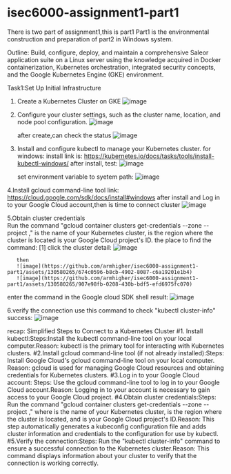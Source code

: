 # isec6000-assignment1-part1
There is two part of assignment1,this is part1 
Part1 is the environmental construction and preparation of part2 in Windows system.

Outline: Build, configure, deploy, and maintain a comprehensive Saleor application suite on a Linux server using the knowledge acquired in Docker containerization, Kubernetes orchestration, integrated security concepts, and the Google Kubernetes Engine (GKE) environment.

Task1:Set Up Initial Infrastructure 
1. Create a Kubernetes Cluster on GKE
   ![image](https://github.com/armhigher/isec6000-assignment1-part1/assets/130580265/4e143a76-8813-4caa-955b-c1456b0aeeda)
   
3. Configure your cluster settings, such as the cluster name, location, and node pool configuration.
   ![image](https://github.com/armhigher/isec6000-assignment1-part1/assets/130580265/b9e8e2db-7841-4cf0-8db5-fdd11ac993f3)
   
   after create,can check the status
   ![image](https://github.com/armhigher/isec6000-assignment1-part1/assets/130580265/d1ca386e-639e-41bc-ab45-8d36dad80eab)
   
4. Install and configure kubectl to manage your Kubernetes cluster.
   for windows: install link is: 
   https://kubernetes.io/docs/tasks/tools/install-kubectl-windows/
 after install, test:
   ![image](https://github.com/armhigher/isec6000-assignment1-part1/assets/130580265/95d37a56-a2f1-4d52-8da3-f23f8f4e07b2)
   
    set environment variable to syetem path:
   ![image](https://github.com/armhigher/isec6000-assignment1-part1/assets/130580265/c1bcd297-1a45-4ebe-905c-eb4bf0589999)
   
4.Install gcloud command-line tool
   link: https://cloud.google.com/sdk/docs/install#windows
   after install and Log in to your Google Cloud account,then is time to connect cluster 
   ![image](https://github.com/armhigher/isec6000-assignment1-part1/assets/130580265/638d9cb2-0471-46d4-a4b5-79524fa40d39)

5.Obtain cluster credentials  
   Run the command "gcloud container clusters get-credentials <cluster-name> --zone <cluster-zone> --project <project-id>," 
           <cluster-name> is the name of your Kubernetes cluster, 
           <cluster-zone> is the region where the cluster is located
           <project-id> is your Google Cloud project's ID.
   the place to find the command:
   [1] click the cluster detail:
       ![image](https://github.com/armhigher/isec6000-assignment1-part1/assets/130580265/7257b710-8dfb-4c85-9ab2-cb0a2c6d730b)

       then
       ![image](https://github.com/armhigher/isec6000-assignment1-part1/assets/130580265/674c0596-b8cb-4902-8087-c6a19201e1b4)
       ![image](https://github.com/armhigher/isec6000-assignment1-part1/assets/130580265/907e98fb-0208-430b-bdf5-efd6975fc070)
   enter the command in the   Google cloud SDK shell
   result:
      ![image](https://github.com/armhigher/isec6000-assignment1-part1/assets/130580265/d17845c9-80ce-4ee5-a4c4-a51a010e99b8)

6.verify the connection
   use this command to check "kubectl cluster-info"   
   success:
   ![image](https://github.com/armhigher/isec6000-assignment1-part1/assets/130580265/fa1b5436-4d33-4707-95e5-0c80fc4c3091)


recap:
Simplified Steps to Connect to a Kubernetes Cluster
 #1. Install kubectl:Steps:Install the kubectl command-line tool on your local computer.Reason: kubectl is the primary tool for interacting with Kubernetes clusters.
 #2.Install gcloud command-line tool (if not already installed):Steps: Install Google Cloud's gcloud command-line tool on your local computer. Reason: gcloud is used for managing Google Cloud resources and obtaining credentials for Kubernetes clusters.
 #3.Log in to your Google Cloud account: Steps: Use the gcloud command-line tool to log in to your Google Cloud account.Reason: Logging in to your account is necessary to gain access to your Google Cloud project.
 #4.Obtain cluster credentials:Steps: Run the command "gcloud container clusters get-credentials <cluster-name> --zone <cluster-zone> --project <project-id>," where <cluster-name> is the name of your Kubernetes cluster, <cluster-zone> is the region where the cluster is located, and <project-id> is your Google Cloud project's ID.Reason: This step automatically generates a kubeconfig configuration file and adds cluster information and credentials to the configuration for use by kubectl.
 #5.Verify the connection:Steps: Run the "kubectl cluster-info" command to ensure a successful connection to the Kubernetes cluster.Reason: This command displays information about your cluster to verify that the connection is working correctly.


